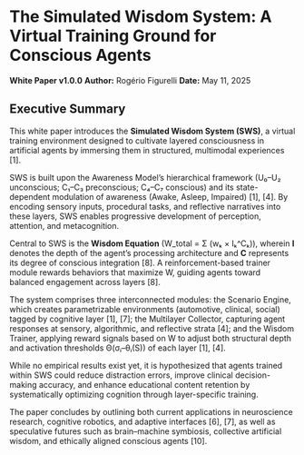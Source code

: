 # The Simulated Wisdom System: A Virtual Training Ground for Conscious Agents

**White Paper v1.0.0**
**Author:** Rogério Figurelli
**Date:** May 11, 2025

## Executive Summary

This white paper introduces the **Simulated Wisdom System (SWS)**, a virtual training environment designed to cultivate layered consciousness in artificial agents by immersing them in structured, multimodal experiences \[1].

SWS is built upon the Awareness Model’s hierarchical framework (U₀–U₂ unconscious; C₁–C₃ preconscious; C₄–C₇ conscious) and its state-dependent modulation of awareness (Awake, Asleep, Impaired) \[1], \[4]. By encoding sensory inputs, procedural tasks, and reflective narratives into these layers, SWS enables progressive development of perception, attention, and metacognition.

Central to SWS is the **Wisdom Equation** (W\_total = Σ (wₖ × Iₖ^Cₖ)), wherein **I** denotes the depth of the agent’s processing architecture and **C** represents its degree of conscious integration \[8]. A reinforcement-based trainer module rewards behaviors that maximize W, guiding agents toward balanced engagement across layers \[8].

The system comprises three interconnected modules: the Scenario Engine, which creates parametrizable environments (automotive, clinical, social) tagged by cognitive layer \[1], \[7]; the Multilayer Collector, capturing agent responses at sensory, algorithmic, and reflective strata \[4]; and the Wisdom Trainer, applying reward signals based on W to adjust both structural depth and activation thresholds Θ(σᵢ–θᵢ(S)) of each layer \[1], \[4].

While no empirical results exist yet, it is hypothesized that agents trained within SWS could reduce distraction errors, improve clinical decision-making accuracy, and enhance educational content retention by systematically optimizing cognition through layer-specific training.

The paper concludes by outlining both current applications in neuroscience research, cognitive robotics, and adaptive interfaces \[6], \[7], as well as speculative futures such as brain–machine symbiosis, collective artificial wisdom, and ethically aligned conscious agents \[10].
